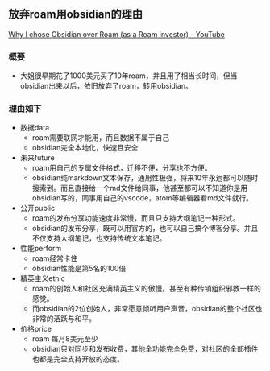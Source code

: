 ## 放弃roam用obsidian的理由

[Why I chose Obsidian over Roam (as a Roam investor) - YouTube](https://www.youtube.com/watch?v=AWUk8-6yG2g)

### 概要

- 大姐很早期花了1000美元买了10年roam，并且用了相当长时间，但当obsidian出来以后，依旧放弃了roam，转用obsidian。

### 理由如下

- 数据data
	- roam需要联网才能用，而且数据不属于自己
	- obsidian完全本地化，快速且安全
- 未来future
	- roam用自己的专属文件格式，迁移不便，分享也不方便。
	- obsidian纯markdown文本保存，通用性极强，将来10年永远都可以随时搜索到。而且直接给一个md文件给同事，他甚至都可以不知道你是用obsidian写的，同事用自己的vscode，atom等编辑器看md文件就行。
- 公开public
	- roam的发布分享功能速度非常慢，而且只支持大纲笔记一种形式。
	- obsidian的发布分享，既可以用官方的，也可以自己搞个博客分享。并且不仅支持大纲笔记，也支持传统文本笔记。
- 性能perform
	- roam经常卡住
	- obsidian性能是第5名的100倍
- 精英主义ethic
	- roam的创始人和社区充满精英主义的傲慢。甚至有种传销组织邪教一样的感觉。
	- 而obsidian的2位创始人，非常愿意倾听用户声音，obsidian的整个社区也非常的活跃与和平。
- 价格price
	- roam 每月8美元至少
	- obsidian只对同步和发布收费，其他全功能完全免费，对社区的全部插件也都是完全支持开放的态度。
